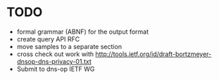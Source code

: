 
TODO
=====

  * formal grammar (ABNF) for the output format
  * create query API RFC
  * move samples to a separate section
  * cross check out work with http://tools.ietf.org/id/draft-bortzmeyer-dnsop-dns-privacy-01.txt
  * Submit to dns-op IETF WG


